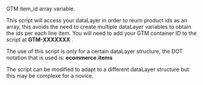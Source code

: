 GTM item_id array variable.

This script will access your dataLayer in order to reurn product ids as an array, this avoids the need to create multiple dataLayer variables to obtain the ids per each line item. You will need to add your GTM container ID to the script at __GTM-XXXXXXX__ .

The use of this script is only for a certain dataLayer structure, the DOT notation that is used is:
__ecommerce.items__

The script can be modified to adapt to a different dataLayer structure but this may be complexe for a novice.
